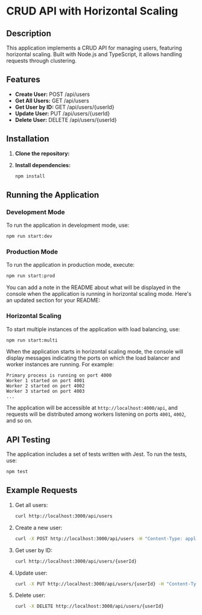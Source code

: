 # CRUD API with Horizontal Scaling

## Description

This application implements a CRUD API for managing users, featuring horizontal scaling. Built with Node.js and TypeScript, it allows handling requests through clustering.

## Features

- **Create User:** POST /api/users
- **Get All Users:** GET /api/users
- **Get User by ID:** GET /api/users/{userId}
- **Update User:** PUT /api/users/{userId}
- **Delete User:** DELETE /api/users/{userId}

## Installation

1. **Clone the repository:**

2. **Install dependencies:**

   ```bash
   npm install
   ```

## Running the Application

### Development Mode

To run the application in development mode, use:

```bash
npm run start:dev
```

### Production Mode

To run the application in production mode, execute:

```bash
npm run start:prod
```

You can add a note in the README about what will be displayed in the console when the application is running in horizontal scaling mode. Here's an updated section for your README:


### Horizontal Scaling

To start multiple instances of the application with load balancing, use:

```bash
npm run start:multi
```

When the application starts in horizontal scaling mode, the console will display messages indicating the ports on which the load balancer and worker instances are running. For example:

```
Primary process is running on port 4000
Worker 1 started on port 4001
Worker 2 started on port 4002
Worker 3 started on port 4003
...
```

The application will be accessible at `http://localhost:4000/api`, and requests will be distributed among workers listening on ports `4001`, `4002`, and so on.

## API Testing

The application includes a set of tests written with Jest. To run the tests, use:

```bash
npm test
```

## Example Requests

1. Get all users:

   ```bash
   curl http://localhost:3000/api/users
   ```

2. Create a new user:

   ```bash
   curl -X POST http://localhost:3000/api/users -H "Content-Type: application/json" -d '{"username": "JohnDoe", "age": 30, "hobbies": ["reading", "gaming"]}'
   ```

3. Get user by ID:

   ```bash
   curl http://localhost:3000/api/users/{userId}
   ```

4. Update user:

   ```bash
   curl -X PUT http://localhost:3000/api/users/{userId} -H "Content-Type: application/json" -d '{"username": "JaneDoe", "age": 25, "hobbies": ["music"]}'
   ```

5. Delete user:

   ```bash
   curl -X DELETE http://localhost:3000/api/users/{userId}
   ```
